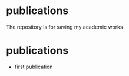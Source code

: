 # publications
The repository is for saving my academic works

# publications
- first publication 




